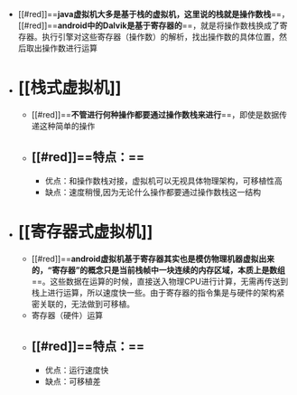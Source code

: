 - [[#red]]==**java虚拟机大多是基于栈的虚拟机，这里说的栈就是操作数栈**==，[[#red]]==**android中的Dalvik是基于寄存器的**==，就是将操作数栈换成了寄存器。执行引擎对这些寄存器（操作数）的解析，找出操作数的具体位置，然后取出操作数进行运算
- # [[栈式虚拟机]]
	- [[#red]]==**不管进行何种操作都要通过操作数栈来进行**==，即使是数据传递这种简单的操作
	- ## [[#red]]==**特点：**==
		- 优点：和操作数栈对接，虚拟机可以无视具体物理架构，可移植性高
		- 缺点：速度稍慢,因为无论什么操作都要通过操作数栈这一结构
- # [[寄存器式虚拟机]]
	- [[#red]]==**android虚拟机基于寄存器其实也是模仿物理机器虚拟出来的，“寄存器”的概念只是当前栈帧中一块连续的内存区域，本质上是数组**==。这些数据在运算的时候，直接送入物理CPU进行计算，无需再传送到栈上进行运算，所以速度快一些。由于寄存器的指令集是与硬件的架构紧密关联的，无法做到可移植。
	- 寄存器（硬件）运算
	- ## [[#red]]==**特点：**==
		- 优点：运行速度快
		- 缺点：可移植差